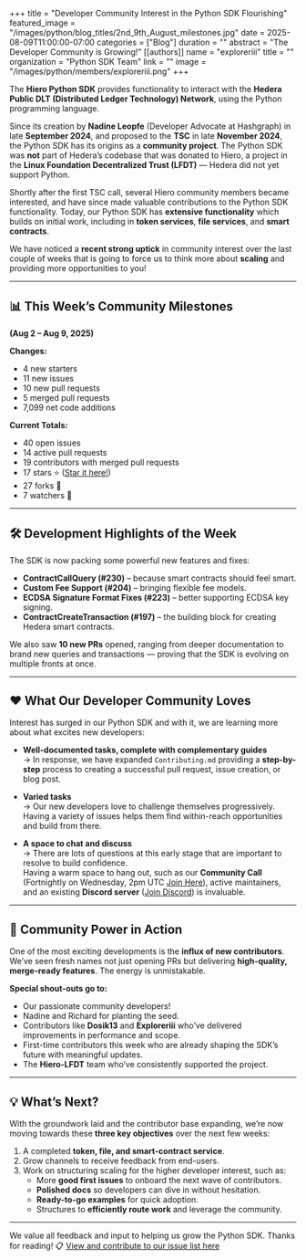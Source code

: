 +++
title = "Developer Community Interest in the Python SDK Flourishing"
featured_image = "/images/python/blog_titles/2nd_9th_August_milestones.jpg"
date = 2025-08-09T11:00:00-07:00
categories = ["Blog"]
duration = ""
abstract = "The Developer Community is Growing!"
[[authors]]
name = "exploreriii"
title = ""
organization = "Python SDK Team"
link = ""
image = "/images/python/members/exploreriii.png"
+++

The **Hiero Python SDK** provides functionality to interact with the **Hedera Public DLT (Distributed Ledger Technology) Network**, using the Python programming language.

Since its creation by **Nadine Leopfe** (Developer Advocate at Hashgraph) in late **September 2024**, and proposed to the **TSC** in late **November 2024**, the Python SDK has its origins as a **community project**. The Python SDK was **not** part of Hedera’s codebase that was donated to Hiero, a project in the **Linux Foundation Decentralized Trust (LFDT)** — Hedera did not yet support Python. 

Shortly after the first TSC call, several Hiero community members became interested, and have since made valuable contributions to the Python SDK functionality. Today, our Python SDK has **extensive functionality** which builds on initial work, including in **token services**, **file services**, and **smart contracts**. 

We have noticed a **recent strong uptick** in community interest over the last couple of weeks that is going to force us to think more about **scaling** and providing more opportunities to you!

---

## 📊 This Week’s Community Milestones  
**(Aug 2 – Aug 9, 2025)**

**Changes:**
- 4 new starters  
- 11 new issues  
- 10 new pull requests  
- 5 merged pull requests  
- 7,099 net code additions  

**Current Totals:**
- 40 open issues  
- 14 active pull requests  
- 19 contributors with merged pull requests  
- 17 stars ⭐ ([Star it here!](https://github.com/hiero-ledger/hiero-sdk-python))  
- 27 forks 🍴  
- 7 watchers 👀  

---

## 🛠️ Development Highlights of the Week  

The SDK is now packing some powerful new features and fixes:

- **ContractCallQuery (#230)** – because smart contracts should feel smart.  
- **Custom Fee Support (#204)** – bringing flexible fee models.  
- **ECDSA Signature Format Fixes (#223)** – better supporting ECDSA key signing.  
- **ContractCreateTransaction (#197)** – the building block for creating Hedera smart contracts.  

We also saw **10 new PRs** opened, ranging from deeper documentation to brand new queries and transactions — proving that the SDK is evolving on multiple fronts at once.

---

## ❤️ What Our Developer Community Loves  

Interest has surged in our Python SDK and with it, we are learning more about what excites new developers:

- **Well-documented tasks, complete with complementary guides**  
  → In response, we have expanded `Contributing.md` providing a **step-by-step** process to creating a successful pull request, issue creation, or blog post.  

- **Varied tasks**  
  → Our new developers love to challenge themselves progressively. Having a variety of issues helps them find within-reach opportunities and build from there.  

- **A space to chat and discuss**  
  → There are lots of questions at this early stage that are important to resolve to build confidence.  
  Having a warm space to hang out, such as our **Community Call** (Fortnightly on Wednesday, 2pm UTC [Join Here](https://zoom-lfx.platform.linuxfoundation.org/meetings/hiero?view=week)), active maintainers, and an existing **Discord server** ([Join Discord](https://discord.com/channels/905194001349627914/1336494517544681563)) is invaluable.

---

## 👥 Community Power in Action  

One of the most exciting developments is the **influx of new contributors**. We’ve seen fresh names not just opening PRs but delivering **high-quality, merge-ready features**. The energy is unmistakable.

**Special shout-outs go to:**
- Our passionate community developers!
- Nadine and Richard for planting the seed.  
- Contributors like **Dosik13** and **Exploreriii** who’ve delivered improvements in performance and scope.  
- First-time contributors this week who are already shaping the SDK’s future with meaningful updates.  
- The **Hiero-LFDT** team who’ve consistently supported the project.

---

## 💡 What’s Next?  

With the groundwork laid and the contributor base expanding, we’re now moving towards these **three key objectives** over the next few weeks:

1. A completed **token, file, and smart-contract service**.  
2. Grow channels to receive feedback from end-users.  
3. Work on structuring scaling for the higher developer interest, such as:
   - More **good first issues** to onboard the next wave of contributors.  
   - **Polished docs** so developers can dive in without hesitation.  
   - **Ready-to-go examples** for quick adoption.  
   - Structures to **efficiently route work** and leverage the community.  

---

We value all feedback and input to helping us grow the Python SDK. Thanks for reading!
📋 [View and contribute to our issue list here](https://github.com/hiero-ledger/hiero-sdk-python/issues)
